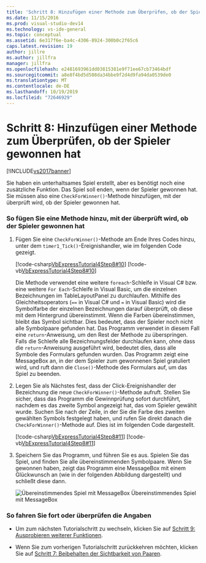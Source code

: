 ```yaml
---
title: 'Schritt 8: Hinzufügen einer Methode zum Überprüfen, ob der Spieler gewonnen hat | Microsoft-Dokumentation'
ms.date: 11/15/2016
ms.prod: visual-studio-dev14
ms.technology: vs-ide-general
ms.topic: conceptual
ms.assetid: 6e317f6e-ba4c-4306-8924-300b0c2f65c6
caps.latest.revision: 19
author: jillre
ms.author: jillfra
manager: jillfra
ms.openlocfilehash: e2481693961dd03815381e9f71ee67cb73464bdf
ms.sourcegitcommit: a8e8f4bd5d508da34bbe9f2d4d9fa94da0539de0
ms.translationtype: MT
ms.contentlocale: de-DE
ms.lasthandoff: 10/19/2019
ms.locfileid: "72646929"
---
```

# <a name="step-8-add-a-method-to-verify-whether-the-player-won"></a>Schritt 8: Hinzufügen einer Methode zum Überprüfen, ob der Spieler gewonnen hat
[!INCLUDE[vs2017banner](../includes/vs2017banner.md)]

Sie haben ein unterhaltsames Spiel erstellt, aber es benötigt noch eine zusätzliche Funktion. Das Spiel soll enden, wenn der Spieler gewonnen hat. Sie müssen also eine `CheckForWinner()`-Methode hinzufügen, mit der überprüft wird, ob der Spieler gewonnen hat.

### <a name="to-add-a-method-to-verify-whether-the-player-won"></a>So fügen Sie eine Methode hinzu, mit der überprüft wird, ob der Spieler gewonnen hat

1. Fügen Sie eine `CheckForWinner()`-Methode am Ende Ihres Codes hinzu, unter dem `timer1_Tick()`-Ereignishandler, wie im folgenden Code gezeigt.

     [!code-csharp[VbExpressTutorial4Step8#10](../snippets/csharp/VS_Snippets_VBCSharp/vbexpresstutorial4step8/cs/form1.cs#10)]
     [!code-vb[VbExpressTutorial4Step8#10](../snippets/visualbasic/VS_Snippets_VBCSharp/vbexpresstutorial4step8/vb/form1.vb#10)]

     Die Methode verwendet eine weitere `foreach`-Schleife in Visual C# bzw. eine weitere `For Each`-Schleife in Visual Basic, um die einzelnen Bezeichnungen im TableLayoutPanel zu durchlaufen. Mithilfe des Gleichheitsoperators (`==` in Visual C# und `=` in Visual Basic) wird die Symbolfarbe der einzelnen Bezeichnungen darauf überprüft, ob diese mit dem Hintergrund übereinstimmt. Wenn die Farben übereinstimmen, bleibt das Symbol sichtbar. Dies bedeutet, dass der Spieler noch nicht alle Symbolpaare gefunden hat. Das Programm verwendet in diesem Fall eine `return`-Anweisung, um den Rest der Methode zu überspringen. Falls die Schleife alle Bezeichnungsfelder durchlaufen kann, ohne dass die `return`-Anweisung ausgeführt wird, bedeutet dies, dass alle Symbole des Formulars gefunden wurden. Das Programm zeigt eine MessageBox an, in der dem Spieler zum gewonnenen Spiel gratuliert wird, und ruft dann die `Close()`-Methode des Formulars auf, um das Spiel zu beenden.

2. Legen Sie als Nächstes fest, dass der Click-Ereignishandler der Bezeichnung die neue `CheckForWinner()`-Methode aufruft. Stellen Sie sicher, dass das Programm die Gewinnprüfung sofort durchführt, nachdem es das zweite Symbol angezeigt hat, das vom Spieler gewählt wurde. Suchen Sie nach der Zeile, in der Sie die Farbe des zweiten gewählten Symbols festgelegt haben, und rufen Sie direkt danach die `CheckForWinner()`-Methode auf. Dies ist im folgenden Code dargestellt.

     [!code-csharp[VbExpressTutorial4Step8#11](../snippets/csharp/VS_Snippets_VBCSharp/vbexpresstutorial4step8/cs/form1.cs#11)]
     [!code-vb[VbExpressTutorial4Step8#11](../snippets/visualbasic/VS_Snippets_VBCSharp/vbexpresstutorial4step8/vb/form1.vb#11)]

3. Speichern Sie das Programm, und führen Sie es aus. Spielen Sie das Spiel, und finden Sie alle übereinstimmenden Symbolpaare. Wenn Sie gewonnen haben, zeigt das Programm eine MessageBox mit einem Glückwunsch an (wie in der folgenden Abbildung dargestellt) und schließt diese dann.

     ![Übereinstimmendes Spiel mit MessageBox](../ide/media/express-tut4step8.png "Express_Tut4Step8") Übereinstimmendes Spiel mit MessageBox

### <a name="to-continue-or-review"></a>So fahren Sie fort oder überprüfen die Angaben

- Um zum nächsten Tutorialschritt zu wechseln, klicken Sie auf [Schritt 9: Ausprobieren weiterer Funktionen](../ide/step-9-try-other-features.md).

- Wenn Sie zum vorherigen Tutorialschritt zurückkehren möchten, klicken Sie auf [Schritt 7: Beibehalten der Sichtbarkeit von Paaren](../ide/step-7-keep-pairs-visible.md).
